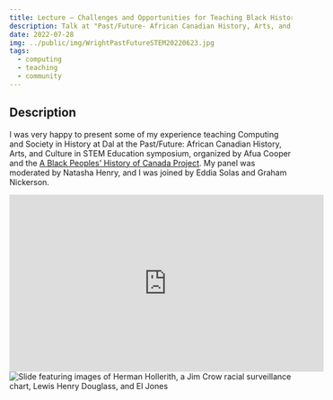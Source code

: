 ```yaml
---
title: Lecture – Challenges and Opportunities for Teaching Black History in Computer Science
description: Talk at "Past/Future- African Canadian History, Arts, and Culture in STEM Education" symposium
date: 2022-07-28
img: ../public/img/WrightPastFutureSTEM20220623.jpg
tags:
  - computing
  - teaching
  - community
---
```

## Description

I was very happy to present some of my experience teaching Computing and Society in History at Dal at the Past/Future: African Canadian History, Arts, and Culture in STEM Education symposium, organized by Afua Cooper and the [A Black Peoples' History of Canada Project](https://www.blackpeopleshistory.ca/). My panel was moderated by Natasha Henry, and I was joined by Eddia Solas and Graham Nickerson.  

<iframe width="560" height="315" src="https://www.youtube.com/embed/G-1T9kKLVUI?si=ABIJrlthr6tC802Z" title="YouTube video player" frameborder="0" allow="accelerometer; autoplay; clipboard-write; encrypted-media; gyroscope; picture-in-picture; web-share" referrerpolicy="strict-origin-when-cross-origin" allowfullscreen></iframe>  

<div class="div100"><img src="/img/WrightPastFutureSTEM20220623.jpg"   alt="Slide featuring images of Herman Hollerith, a Jim Crow racial surveillance chart, Lewis Henry Douglass, and El Jones"></div>
